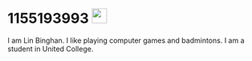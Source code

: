 # 1155193993 <img src="https://raw.githubusercontent.com/MartinHeinz/MartinHeinz/master/wave.gif" width="30px">

I am Lin Binghan. I like playing computer games and badmintons. I am a student in United College.
